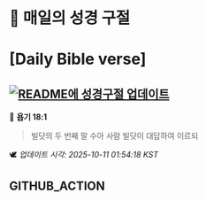 # 🙏 매일의 성경 구절
# [Daily Bible verse]
## [![README에 성경구절 업데이트](https://github.com/DONGSUKA/first_test/actions/workflows/update-readme-bible.yml/badge.svg)](https://github.com/DONGSUKA/first_test/actions/workflows/update-readme-bible.yml)
<!-- START_BIBLE_VERSE -->
📖 **욥기 18:1**
> 빌닷의 두 번째 말 수아 사람 빌닷이 대답하여 이르되

🕊️ _업데이트 시각: 2025-10-11 01:54:18 KST_
  <!-- END_BIBLE_VERSE -->
## GITHUB_ACTION

